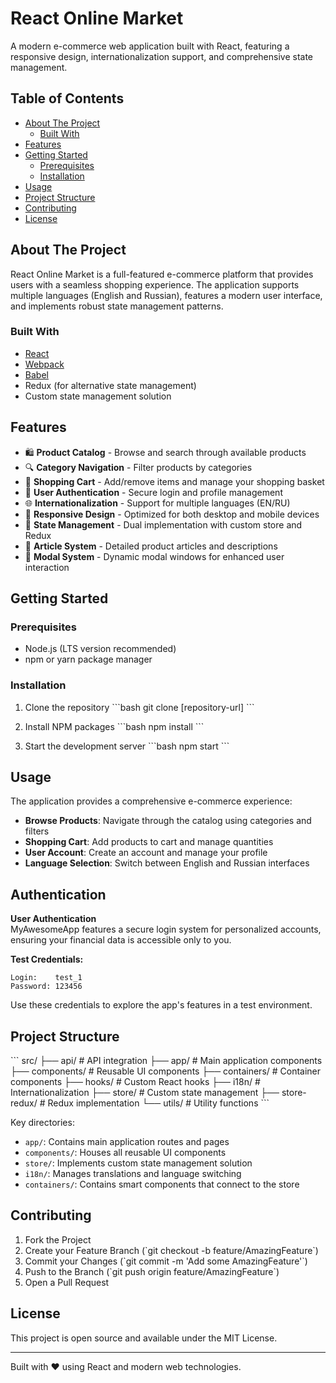 # React Online Market

A modern e-commerce web application built with React, featuring a responsive design, internationalization support, and comprehensive state management.

## Table of Contents

- [About The Project](#about-the-project)
  - [Built With](#built-with)
- [Features](#features)
- [Getting Started](#getting-started)
  - [Prerequisites](#prerequisites)
  - [Installation](#installation)
- [Usage](#usage)
- [Project Structure](#project-structure)
- [Contributing](#contributing)
- [License](#license)

## About The Project

React Online Market is a full-featured e-commerce platform that provides users with a seamless shopping experience. The application supports multiple languages (English and Russian), features a modern user interface, and implements robust state management patterns.

### Built With

- [React](https://reactjs.org/)
- [Webpack](https://webpack.js.org/)
- [Babel](https://babeljs.io/)
- Redux (for alternative state management)
- Custom state management solution

## Features

- 🛍️ **Product Catalog** - Browse and search through available products
- 🔍 **Category Navigation** - Filter products by categories
- 🛒 **Shopping Cart** - Add/remove items and manage your shopping basket
- 👤 **User Authentication** - Secure login and profile management
- 🌐 **Internationalization** - Support for multiple languages (EN/RU)
- 📱 **Responsive Design** - Optimized for both desktop and mobile devices
- 🔄 **State Management** - Dual implementation with custom store and Redux
- 📄 **Article System** - Detailed product articles and descriptions
- 🎯 **Modal System** - Dynamic modal windows for enhanced user interaction

## Getting Started

### Prerequisites

- Node.js (LTS version recommended)
- npm or yarn package manager

### Installation

1. Clone the repository
   \`\`\`bash
   git clone [repository-url]
   \`\`\`

2. Install NPM packages
   \`\`\`bash
   npm install
   \`\`\`

3. Start the development server
   \`\`\`bash
   npm start
   \`\`\`

## Usage

The application provides a comprehensive e-commerce experience:

- **Browse Products**: Navigate through the catalog using categories and filters
- **Shopping Cart**: Add products to cart and manage quantities
- **User Account**: Create an account and manage your profile
- **Language Selection**: Switch between English and Russian interfaces

## Authentication

**User Authentication**  
MyAwesomeApp features a secure login system for personalized accounts, ensuring your financial data is accessible only to you.

**Test Credentials:**

```text
Login:    test_1
Password: 123456
```

Use these credentials to explore the app's features in a test environment.

## Project Structure

\`\`\`
src/
├── api/ # API integration
├── app/ # Main application components
├── components/ # Reusable UI components
├── containers/ # Container components
├── hooks/ # Custom React hooks
├── i18n/ # Internationalization
├── store/ # Custom state management
├── store-redux/ # Redux implementation
└── utils/ # Utility functions
\`\`\`

Key directories:

- `app/`: Contains main application routes and pages
- `components/`: Houses all reusable UI components
- `store/`: Implements custom state management solution
- `i18n/`: Manages translations and language switching
- `containers/`: Contains smart components that connect to the store

## Contributing

1. Fork the Project
2. Create your Feature Branch (\`git checkout -b feature/AmazingFeature\`)
3. Commit your Changes (\`git commit -m 'Add some AmazingFeature'\`)
4. Push to the Branch (\`git push origin feature/AmazingFeature\`)
5. Open a Pull Request

## License

This project is open source and available under the MIT License.

---

Built with ❤️ using React and modern web technologies.
